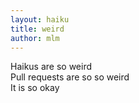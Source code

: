 ```yaml
---
layout: haiku
title: weird
author: mlm
---
```

 
Haikus are so weird<br>
Pull requests are so so weird<br>
It is so okay<br>